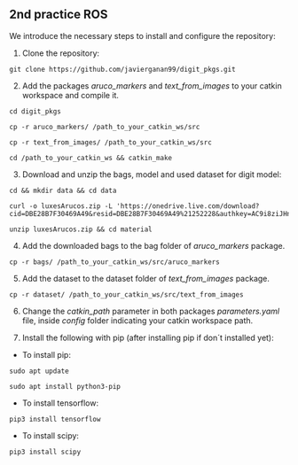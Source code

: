 ## 2nd practice ROS

We introduce the necessary steps to install and configure the repository:

1. Clone the repository:

```
git clone https://github.com/javierganan99/digit_pkgs.git
```

2. Add the packages *aruco_markers* and *text_from_images* to your catkin workspace and compile it.

```
cd digit_pkgs
```
```
cp -r aruco_markers/ /path_to_your_catkin_ws/src
```

```
cp -r text_from_images/ /path_to_your_catkin_ws/src
```

```
cd /path_to_your_catkin_ws && catkin_make
```

3. Download and unzip the bags, model and used dataset for digit model:

```
cd && mkdir data && cd data
```

```
curl -o luxesArucos.zip -L 'https://onedrive.live.com/download?cid=DBE28B7F30469A49&resid=DBE28B7F30469A49%21252228&authkey=AC9i8ziJHnd95Vo'
```

```
unzip luxesArucos.zip && cd material
```

4. Add the downloaded bags to the bag folder of *aruco_markers* package.

```
cp -r bags/ /path_to_your_catkin_ws/src/aruco_markers
```

5. Add the dataset to the dataset folder of *text_from_images* package.

```
cp -r dataset/ /path_to_your_catkin_ws/src/text_from_images
```

6. Change the *catkin_path* parameter in both packages *parameters.yaml* file, inside *config* folder indicating your catkin workspace path.

7. Install the following with pip (after installing pip if don´t installed yet):
  - To install pip:
  ```
  sudo apt update
  ```
  ```
  sudo apt install python3-pip
  ```
  - To install tensorflow:
  ```
  pip3 install tensorflow
  ```
  - To install scipy:
  ```
  pip3 install scipy
  ```

